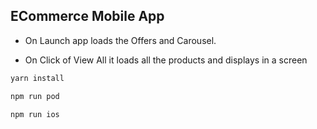 ## ECommerce Mobile App

- On Launch app loads the Offers and Carousel.

- On Click of View All it loads all the products and displays in a screen


```sh
yarn install

npm run pod

npm run ios

```